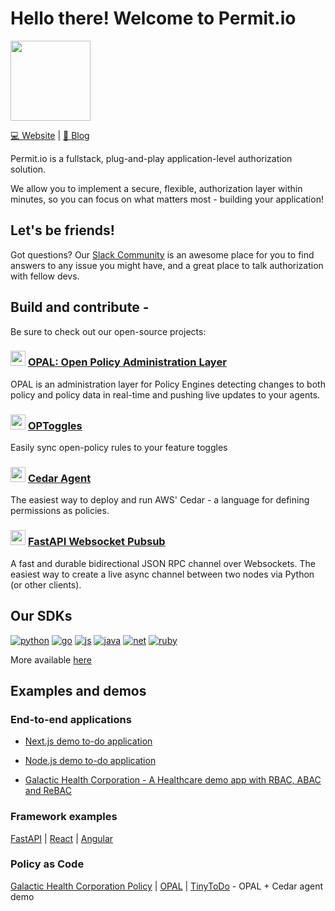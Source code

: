 <div align="left">
  <h1 align="left">Hello there! Welcome to Permit.io</h1>
  <a href="https://www.permit.io/?utm_source=github&utm_medium=referral&utm_campaign=ghc">
    <picture>
      <source media="(prefers-color-scheme: dark)" srcset="https://github.com/permitio/.github/assets/4082578/8f86eb12-2023-4c6c-9806-bcce06db4f5f">
      <img src="https://github.com/permitio/.github/assets/4082578/b5a88437-0830-4026-a373-348fb254ef10" height="128">
    </picture>
  </a>
</div>

[💻 Website](http://permit.io) | [📖 Blog](http://permit.io/blog)

Permit.io is a fullstack, plug-and-play application-level authorization solution. 

We allow you to implement a secure, flexible, authorization layer within minutes, so you can focus on what matters most - building your application!

Let's be friends! 
------------------

Got questions? Our [Slack Community](https://io.permit.io/docs-to-slack) is an awesome place for you to find answers to any issue you might have, and a great place to talk authorization with fellow devs.

Build and contribute - 
-----------------------

Be sure to check out our open-source projects:

### <img src="https://github.com/permitio/.github/assets/4082578/3d425ec4-56f3-4e84-9fca-1f16650302f1" width="24" />  [OPAL: Open Policy Administration Layer](https://github.com/permitio/opal)

OPAL is an administration layer for Policy Engines detecting changes to both policy and policy data in real-time and pushing live updates to your agents.

### <img src="https://github.com/permitio/.github/assets/4082578/3d425ec4-56f3-4e84-9fca-1f16650302f1" width="24" />  [OPToggles](https://github.com/permitio/OPToggles)

Easily sync open-policy rules to your feature toggles

### <img src="https://github.com/permitio/.github/assets/4082578/3d425ec4-56f3-4e84-9fca-1f16650302f1" width="24" />  [Cedar Agent](https://github.com/permitio/cedar-agent)

The easiest way to deploy and run AWS' Cedar - a language for defining permissions as policies.

### <img src="https://github.com/permitio/.github/assets/4082578/3d425ec4-56f3-4e84-9fca-1f16650302f1" width="24" />  [FastAPI Websocket Pubsub](https://github.com/permitio/fastapi_websocket_rpc)

A fast and durable bidirectional JSON RPC channel over Websockets. The easiest way to create a live async channel between two nodes via Python (or other clients).

Our SDKs 
---------

[![python](https://github.com/permitio/.github/assets/4082578/fd4dc4ba-589a-4c8d-80ef-b3c5ff67739f)](https://docs.permit.io/category/python)
[![go](https://github.com/permitio/.github/assets/4082578/695c3a65-d953-4562-afdc-dcdf8b7d97f0)](https://docs.permit.io/category/golang/)
[![js](https://github.com/permitio/.github/assets/4082578/78d92697-6bf9-4fcf-87ee-3f17eac5a89b)](https://docs.permit.io/category/nodejs)
[![java](https://github.com/permitio/.github/assets/4082578/430aa201-f6d1-416d-8ba5-d582017aa971)](https://docs.permit.io/category/java/)
[![net](https://github.com/permitio/.github/assets/4082578/dfdb3803-0edc-4a16-92bd-a8bfe65ba85c)](https://docs.permit.io/category/dotnet/)
[![ruby](https://github.com/permitio/.github/assets/4082578/2c999e81-2d12-4fd5-8df1-f69c05c04088)](https://docs.permit.io/category/ruby/)

More available [here](https://docs.permit.io/category/supported-sdks)

Examples and demos
------------------

### End-to-end applications

-   [Next.js demo to-do application](https://github.com/permitio/permit-next-todo-starter)

-   [Node.js demo to-do application](https://github.com/permitio/permit-demo-todos-nodejs)

-   [Galactic Health Corporation - A Healthcare demo app with RBAC, ABAC and ReBAC](https://github.com/permitio/Galactic-Health-Corporation)

### Framework examples

[FastAPI](https://github.com/permitio/permit-fastapi-example) | [React](https://github.com/permitio/fe-demo-react) | [Angular](https://github.com/permitio/fe-demo-angular)

### Policy as Code

[Galactic Health Corporation Policy](https://github.com/permitio/ghc-demo-policy) | [OPAL](https://github.com/permitio/opal-example-policy-repo) | [TinyToDo](https://github.com/permitio/tinytodo) - OPAL + Cedar agent demo
